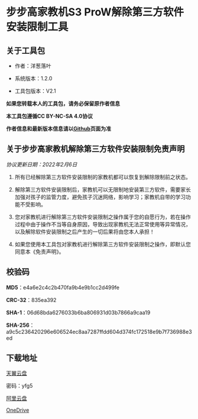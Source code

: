 # 步步高家教机S3 ProW解除第三方软件安装限制工具

## 关于工具包

- 作者：洋葱落叶

- 系统版本：1.2.0

- 工具包版本：V2.1

**如果您转载本人的工具包，请务必保留原作者信息**

**本工具包遵循CC BY-NC-SA 4.0协议**

**作者信息和最新版本信息请以[Github](https://github.com/ycly2333/EEBBK_package_tool/blob/main/S3ProW.md)页面为准**

## 关于步步高家教机解除第三方软件安装限制免责声明

*协议更新日期：2022年2月6日*

1. 所有已经解除第三方软件安装限制的家教机都可以恢复到解除限制前之状态。

2. 解除第三方软件安装限制后，家教机可以无限制地安装第三方软件，需要家长加强对孩子的监管力度，避免孩子沉迷网络，影响学习；家教机自带的学习功能不受影响。

3. 您对家教机进行解除第三方软件安装限制之操作属于您的自愿行为，若在操作过程中由于操作不当等自身原因，导致出现家教机无法正常使用等异常情况，以及解除软件安装限制之后产生的一切后果将由您本人承担！

4. 如果您使用本工具包对家教机进行解除第三方软件安装限制之操作，即默认您同意本《免责声明》。

## 校验码

**MD5**：e4a6e2c4c2b470fa9b4e9b1cc2d499fe

**CRC-32**：835ea392

**SHA-1**：06d68bda6276033b6ba806931d03b7866a9caa19

**SHA-256**：a9c5c236420296e606524ec8aa7287ffdd604d374fc172518e9b7f736988e3ed

## 下载地址

[天翼云盘](https://cloud.189.cn/t/yeEbMrERbYfe)

密码：yfg5

[阿里云盘](https://www.aliyundrive.com/s/guZKkcPjA9H)

[OneDrive](https://dljz-my.sharepoint.com/:f:/g/personal/ycly_nii_ink/EiPeyWF3ZExMkk4iI5moXAoBoZMlYc4JZztgk_w5S-5lag?e=vM1YUO)
